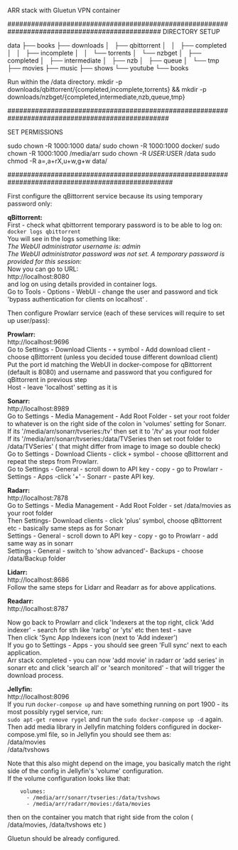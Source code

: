 ARR stack with Gluetun VPN container

###############################################################################################
DIRECTORY SETUP

data
├── books
├── downloads
│   ├── qbittorrent
│   │   ├── completed
│   │   ├── incomplete
│   │   └── torrents
│   └── nzbget
│       ├── completed
│       ├── intermediate
│       ├── nzb
│       ├── queue
│       └── tmp
├── movies
├── music
├── shows
└── youtube
└── books

Run within the /data directory.
mkdir -p downloads/qbittorrent/{completed,incomplete,torrents} && mkdir -p downloads/nzbget/{completed,intermediate,nzb,queue,tmp}

#################################################################################################

SET PERMISSIONS

sudo chown -R 1000:1000 data/
sudo chown -R 1000:1000 docker/
sudo chown -R 1000:1000 /media/arr
sudo chown -R $USER:$USER /data
sudo chmod -R a=,a+rX,u+w,g+w data/

##################################################################################################

First configure the qBittorrent service because its using temporary password only:<br />

**qBittorrent:**<br />
First - check what qbittorrent temporary password is to be able to log on:<br />
`docker logs qbittorrent`<br />
You will see in the logs something like:<br />
*The WebUI administrator username is: admin<br />
The WebUI administrator password was not set. A temporary password is provided for this session: <your-password-will-be-here>* <br />
Now you can go to URL:<br />
http://localhost:8080<br />
and log on using details provided in container logs.<br />
Go to Tools - Options - WebUI - change the user and password and tick 'bypass authentication for clients on localhost' .<br />

Then configure Prowlarr service (each of these services will require to set up user/pass):<br />

**Prowlarr:**<br />
http://localhost:9696<br />
Go to Settings - Download Clients - `+` symbol - Add download client - choose qBittorrent (unless you decided touse different download client)<br />
Put the port id matching the WebUI in docker-compose for qBittorrent (default is 8080) and username and password that you configured for qBittorrent in previous step<br />
Host - leave 'localhost' setting as it is<br />

**Sonarr:**<br />
http://localhost:8989<br />
Go to Settings - Media Management - Add Root Folder - set your root folder to whatever is on the right side of the colon in 'volumes' setting for Sonarr.<br />
If its '/media/arr/sonarr/tvseries:/tv' then set it to '/tv' as your root folder<br />
If its '/media/arr/sonarr/tvseries:/data/TVSeries then set root folder to /data/TVSeries' ( that might differ from image to image so double check)<br /> 
Go to Settings - Download Clients - click `+` symbol - choose qBittorrent and repeat the steps from Prowlarr.<br />
Go to Settings - General - scroll down to API key - copy - go to Prowlarr - Settings - Apps -click '+' - Sonarr - paste  API key.<br />

**Radarr:**<br />
http://localhost:7878<br />
Go to Settings - Media Management - Add Root Folder - set  /data/movies as your root folder <br />
Then Settings- Download clients - click 'plus' symbol, choose qBittorrent etc - basically same steps as for Sonarr<br />
Settings - General - scroll down to API key - copy - go to Prowlarr - add same way as in sonarr<br />
Settings - General - switch to 'show advanced'- Backups - choose /data/Backup folder <br />

**Lidarr:**<br />
http://localhost:8686<br />
Follow the same steps for Lidarr and Readarr as for above applications.<br />

**Readarr:**<br />
http://localhost:8787<br />

Now go back to Prowlarr and click 'Indexers at the top right, click 'Add indexer' - search for sth like 'rarbg' or 'yts' etc then test - save<br />
Then click 'Sync App Indexers  icon (next to 'Add indexer')<br />
If you go to Settings - Apps - you should see green 'Full sync' next to each application.<br />
Arr stack completed - you can now 'add movie' in radarr or 'add series' in sonarr etc and click 'search all' or 'search monitored' - that will trigger the download process.<br />

**Jellyfin:**<br />
http://localhost:8096<br />
If you run `docker-compose up` and have something running on port 1900 -  its most possibly rygel service, run:<br />
`sudo apt-get remove rygel` and run the `sudo docker-compose up -d` again.<br />
Then add media library in Jellyfin  matching folders configured in docker-compose.yml file, so in Jellyfin you should see them as: <br />
/data/movies <br />
/data/tvshows <br />

Note that this also might depend on the image, you basically match the right side of the config in Jellyfin's 'volume' configuration. <br />
If the volume configuration looks like that: <br />
```
    volumes:
      - /media/arr/sonarr/tvseries:/data/tvshows
      - /media/arr/radarr/movies:/data/movies
```
then on the container you match that right side from the colon ( /data/movies, /data/tvshows etc )<br />


Gluetun should be already configured.<br />
